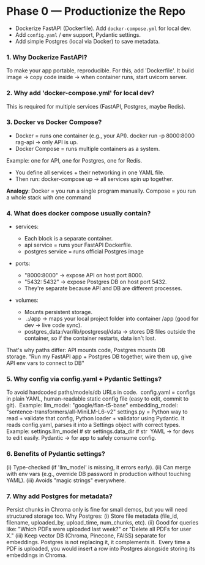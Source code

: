 # Phase 0 — Productionize the Repo

- Dockerize FastAPI (Dockerfile). Add `docker-compose.yml` for local dev.
- Add `config.yaml` / env support, Pydantic settings.
- Add simple Postgres (local via Docker) to save metadata.

### 1. Why Dockerize FastAPI?
To make your app portable, reproducible. For this, add 'Dockerfile'. It build image → copy code inside → when container runs, start uvicorn server.

### 2. Why add 'docker-compose.yml' for local dev?
This is required for multiple services (FastAPI, Postgres, maybe Redis).

### 3. Docker vs Docker Compose?
- Docker = runs one container (e.g., your API). docker run -p 8000:8000 rag-api → only API is up.
- Docker Compose = runs multiple containers as a system.

Example: one for API, one for Postgres, one for Redis.
- You define all services + their networking in one YAML file.
- Then run: docker-compose up → all services spin up together.

**Analogy**:
Docker = you run a single program manually.
Compose = you run a whole stack with one command

### 4. What does docker compose usually contain?

- services:
  - Each block is a separate container.
  - api service = runs your FastAPI Dockerfile.
  - postgres service = runs official Postgres image

- ports:
  - "8000:8000" → expose API on host port 8000.
  - "5432: 5432"  → expose Postgres DB on host port 5432.
  - They're separate because API and DB are different processes. 

- volumes:
  - Mounts persistent storage.
  -  .:/app → maps your local project folder into container /app (good for dev → live code sync).
  -  postgres_data:/var/lib/postgresql/data → stores DB files outside the container, so if the container restarts, data isn't lost.

That's why paths differ: API mounts code, Postgres mounts DB storage. "Run my FastAPI app + Postgres DB together, wire them up, give API env vars to connect to DB"

### 5. Why config via config.yaml + Pydantic Settings?
To avoid hardcoded paths/models/db URLs in code. 
config.yaml = configs in plain YAML, human-readable static config file (easy to edit, commit to git). 
Example: llm_model: "google/flan-t5-base"
embedding_model: "sentence-transformers/all-MiniLM-L6-v2"
settings.py = Python way to read + validate that config, Python loader + validator using Pydantic. It reads config.yaml, parses it into a Settings object with correct types.
Example: settings.llm_model # str
settings.data_dir # str 
YAML → for devs to edit easily.
Pydantic → for app to safely consume config.

### 6. Benefits of Pydantic settings?
(i) Type-checked (if 'llm_model' is missing, it errors early).
(ii) Can merge with env vars (e.g., override DB password in production without touching YAML).
(iii) Avoids "magic strings" everywhere.

### 7. Why add Postgres for metadata?
Persist chunks in Chroma only is fine for small demos, but you will need structured storage too.
Why Postgres:
(i) Store file metadata (file_id, filename, uploaded_by, upload_time, num_chunks, etc).
(ii) Good for queries like: "Which PDFs were uploaded last week?" or "Delete all PDFs for user X."
(iii) Keep vector DB (Chroma, Pinecone, FAISS) separate for embeddings. Postgres is not replacing it, it complements it. 
Every time a PDF is uploaded, you would insert a row into Postgres alongside storing its embeddings in Chroma.
